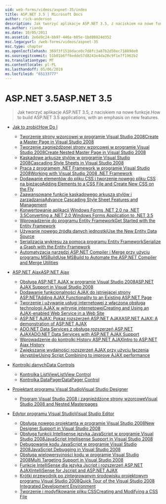 ```yaml
---
uid: web-forms/videos/aspnet-35/index
title: ASP.NET 3.5 | Microsoft Docs
author: rick-anderson
description: Jak tworzyć aplikacje ASP.NET 3.5, z naciskiem na nowe funkcje.
ms.author: riande
ms.date: 10/05/2011
ms.assetid: 2e6e9c24-bb97-446a-b05e-1bd88824d352
msc.legacyurl: /web-forms/videos/aspnet-35
msc.type: chapter
ms.openlocfilehash: 369f3f1516dace0c7d8fc3a87b2d50ec71889de0
ms.sourcegitcommit: 51b01b6ff8edde57d8243e4da28c9f1e7f1962b2
ms.translationtype: MT
ms.contentlocale: pl-PL
ms.lasthandoff: 05/06/2019
ms.locfileid: "65133777"
---
```

# <a name="aspnet-35"></a><span data-ttu-id="8464d-103">ASP.NET 3.5</span><span class="sxs-lookup"><span data-stu-id="8464d-103">ASP.NET 3.5</span></span>

> <span data-ttu-id="8464d-104">Jak tworzyć aplikacje ASP.NET 3.5, z naciskiem na nowe funkcje.</span><span class="sxs-lookup"><span data-stu-id="8464d-104">How to build ASP.NET 3.5 applications, with an emphasis on new features.</span></span>

- [<span data-ttu-id="8464d-105">Jak to zrobić</span><span class="sxs-lookup"><span data-stu-id="8464d-105">How Do I</span></span>](how-do-i/index.md)

    - [<span data-ttu-id="8464d-106">Tworzenie strony wzorcowej w programie Visual Studio 2008</span><span class="sxs-lookup"><span data-stu-id="8464d-106">Create a Master Page in Visual Studio 2008</span></span>](how-do-i/how-do-i-create-a-master-page-in-visual-studio-2008.md)
    - [<span data-ttu-id="8464d-107">Tworzenie zagnieżdżonej strony wzorcowej w programie Visual Studio 2008</span><span class="sxs-lookup"><span data-stu-id="8464d-107">Create Nested Master Page in Visual Studio 2008</span></span>](how-do-i/how-do-i-create-nested-master-page-in-visual-studio-2008.md)
    - [<span data-ttu-id="8464d-108">Kaskadowe arkusze stylów w programie Visual Studio 2008</span><span class="sxs-lookup"><span data-stu-id="8464d-108">Cascading Style Sheets in Visual Studio 2008</span></span>](how-do-i/how-do-i-cascading-style-sheets-in-visual-studio-2008.md)
    - [<span data-ttu-id="8464d-109">Praca z programem .NET Framework w programie Visual Studio 2008</span><span class="sxs-lookup"><span data-stu-id="8464d-109">Working with Visual Studio 2008 .NET Framework</span></span>](how-do-i/how-do-i-working-with-visual-studio-2008-net-framework.md)
    - [<span data-ttu-id="8464d-110">Dodawanie elementów do pliku CSS i tworzenie nowego pliku CSS na bieżąco</span><span class="sxs-lookup"><span data-stu-id="8464d-110">Adding Elements to a CSS File and Create New CSS on the Fly</span></span>](how-do-i/how-do-i-adding-elements-to-a-css-file-and-create-new-css-on-the-fly.md)
    - [<span data-ttu-id="8464d-111">Zaawansowane funkcje kaskadowego arkusza stylów i zarządzania</span><span class="sxs-lookup"><span data-stu-id="8464d-111">Advance Cascading Style Sheet Features and Management</span></span>](how-do-i/how-do-i-advance-cascading-style-sheet-features-and-management.md)
    - [<span data-ttu-id="8464d-112">Konwertowanie aplikacji Windows Forms .NET 2.0 na .NET 3.5</span><span class="sxs-lookup"><span data-stu-id="8464d-112">Converting a .NET 2.0 Windows Forms Application to .NET 3.5</span></span>](how-do-i/how-do-i-converting-a-net-20-windows-forms-application-to-net-35.md)
    - [<span data-ttu-id="8464d-113">Wprowadzenie do programu Entity Framework</span><span class="sxs-lookup"><span data-stu-id="8464d-113">Get Started with the Entity Framework</span></span>](how-do-i/how-do-i-get-started-with-the-entity-framework.md)
    - [<span data-ttu-id="8464d-114">Używanie nowego źródła danych jednostki</span><span class="sxs-lookup"><span data-stu-id="8464d-114">Use the New Entity Data Source</span></span>](how-do-i/how-do-i-use-the-new-entity-data-source.md)
    - [<span data-ttu-id="8464d-115">Serializacja wykresu za pomocą programu Entity Framework</span><span class="sxs-lookup"><span data-stu-id="8464d-115">Serialize a Graph with the Entity Framework</span></span>](how-do-i/how-do-i-serialize-a-graph-with-the-entity-framework.md)
    - [<span data-ttu-id="8464d-116">Automatyzacja narzędzi ASP.NET Compiler i Merge przy użyciu programu MSBuild</span><span class="sxs-lookup"><span data-stu-id="8464d-116">Use MSBuild to Automate the ASP.NET Compiler and Merge Utilities</span></span>](how-do-i/how-do-i-use-msbuild-to-automate-the-aspnet-compiler-and-merge-utilities.md)
- [<span data-ttu-id="8464d-117">ASP.NET Ajax</span><span class="sxs-lookup"><span data-stu-id="8464d-117">ASP.NET Ajax</span></span>](aspnet-ajax/index.md)

    - [<span data-ttu-id="8464d-118">Obsługa ASP.NET AJAX w programie Visual Studio 2008</span><span class="sxs-lookup"><span data-stu-id="8464d-118">ASP.NET AJAX Support in Visual Studio 2008</span></span>](aspnet-ajax/aspnet-ajax-support-in-visual-studio-2008.md)
    - [<span data-ttu-id="8464d-119">Dodawanie funkcjonalności AJAX do istniejącej strony ASP.NET</span><span class="sxs-lookup"><span data-stu-id="8464d-119">Adding AJAX Functionality to an Existing ASP.NET Page</span></span>](aspnet-ajax/adding-ajax-functionality-to-an-existing-aspnet-page.md)
    - [<span data-ttu-id="8464d-120">Tworzenie i używanie usługi internetowej z włączoną obsługą technologii AJAX w witrynie internetowej</span><span class="sxs-lookup"><span data-stu-id="8464d-120">Creating and Using an AJAX-enabled Web Service in a Web Site</span></span>](aspnet-ajax/creating-and-using-an-ajax-enabled-web-service-in-a-web-site.md)
    - [<span data-ttu-id="8464d-121">ASP.NET AJAX: Pokaz rozszerzeń ASP.NET AJAX</span><span class="sxs-lookup"><span data-stu-id="8464d-121">ASP.NET AJAX: A demonstration of ASP.NET AJAX</span></span>](aspnet-ajax/aspnet-ajax-a-demonstration-of-aspnet-ajax.md)
    - [<span data-ttu-id="8464d-122">ADO.NET Data Services z obsługą rozszerzeń ASP.NET AJAX</span><span class="sxs-lookup"><span data-stu-id="8464d-122">ADO.NET Data Services with ASP.NET AJAX Support</span></span>](aspnet-ajax/adonet-data-services-with-aspnet-ajax-support.md)
    - [<span data-ttu-id="8464d-123">Wprowadzenie do kontrolki History ASP.NET AJAX</span><span class="sxs-lookup"><span data-stu-id="8464d-123">Intro to ASP.NET Ajax History</span></span>](aspnet-ajax/introduction-to-aspnet-ajax-history.md)
    - [<span data-ttu-id="8464d-124">Zwiększanie wydajności rozszerzeń AJAX przy użyciu łączenia skryptów</span><span class="sxs-lookup"><span data-stu-id="8464d-124">Using Script Combining to improve AJAX performance</span></span>](aspnet-ajax/using-script-combining-to-improve-ajax-performance.md)
- [<span data-ttu-id="8464d-125">Kontrolki danych</span><span class="sxs-lookup"><span data-stu-id="8464d-125">Data Controls</span></span>](data-controls/index.md)

    - [<span data-ttu-id="8464d-126">Kontrolka ListView</span><span class="sxs-lookup"><span data-stu-id="8464d-126">ListView Control</span></span>](data-controls/the-listview-control.md)
    - [<span data-ttu-id="8464d-127">Kontrolka DataPager</span><span class="sxs-lookup"><span data-stu-id="8464d-127">DataPager Control</span></span>](data-controls/the-datapager-control.md)
- [<span data-ttu-id="8464d-128">Projektant programu Visual Studio</span><span class="sxs-lookup"><span data-stu-id="8464d-128">Visual Studio Designer</span></span>](visual-studio-designer/index.md)

    - [<span data-ttu-id="8464d-129">Program Visual Studio 2008 i zagnieżdżone strony wzorcowe</span><span class="sxs-lookup"><span data-stu-id="8464d-129">Visual Studio 2008 and Nested Masterpages</span></span>](visual-studio-designer/visual-studio-2008-and-nested-masterpages.md)
- [<span data-ttu-id="8464d-130">Edytor programu Visual Studio</span><span class="sxs-lookup"><span data-stu-id="8464d-130">Visual Studio Editor</span></span>](visual-studio-editor/index.md)

    - [<span data-ttu-id="8464d-131">Obsługa nowego projektanta w programie Visual Studio 2008</span><span class="sxs-lookup"><span data-stu-id="8464d-131">New Designer Support in Visual Studio 2008</span></span>](visual-studio-editor/new-designer-support-in-visual-studio-2008.md)
    - [<span data-ttu-id="8464d-132">Obsługa funkcji Intellisense języka JavaScript w programie Visual Studio 2008</span><span class="sxs-lookup"><span data-stu-id="8464d-132">JavaScript Intellisense Support in Visual Studio 2008</span></span>](visual-studio-editor/javascript-intellisense-support-in-visual-studio-2008.md)
    - [<span data-ttu-id="8464d-133">Debugowanie kodu JavaScript w programie Visual Studio 2008</span><span class="sxs-lookup"><span data-stu-id="8464d-133">JavaScript Debugging in Visual Studio 2008</span></span>](visual-studio-editor/javascript-debugging-in-visual-studio-2008.md)
    - [<span data-ttu-id="8464d-134">Obsługa wielowersyjności kodu w programie Visual Studio 2008</span><span class="sxs-lookup"><span data-stu-id="8464d-134">Multi Targeting Support in Visual Studio 2008</span></span>](visual-studio-editor/multi-targeting-support-in-visual-studio-2008.md)
    - [<span data-ttu-id="8464d-135">Funkcje IntelliSense dla języka Jscript i rozszerzeń ASP.NET AJAX</span><span class="sxs-lookup"><span data-stu-id="8464d-135">IntelliSense for Jscript and ASP.NET AJAX</span></span>](visual-studio-editor/intellisense-for-jscript-and-aspnet-ajax.md)
    - [<span data-ttu-id="8464d-136">Krótki przewodnik po zintegrowanym środowisku projektowym programu Visual Studio 2008</span><span class="sxs-lookup"><span data-stu-id="8464d-136">Quick Tour of the Visual Studio 2008 Integrated Development Environment</span></span>](visual-studio-editor/quick-tour-of-the-visual-studio-2008-integrated-development-environment.md)
    - [<span data-ttu-id="8464d-137">Tworzenie i modyfikowanie pliku CSS</span><span class="sxs-lookup"><span data-stu-id="8464d-137">Creating and Modifying a CSS File</span></span>](visual-studio-editor/creating-and-modifying-a-css-file.md)

